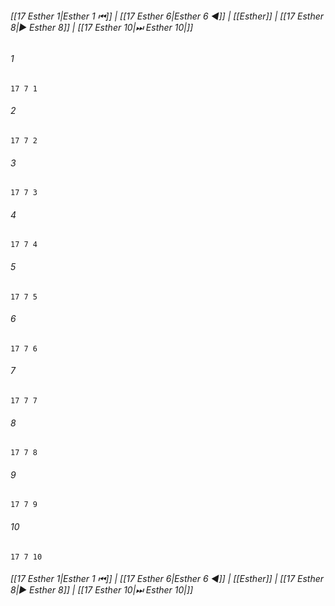 
###### [[17 Esther 1|Esther 1 ⏮]] | [[17 Esther 6|Esther 6 ◀]] | [[Esther]] | [[17 Esther 8|▶ Esther 8]] | [[17 Esther 10|⏭ Esther 10|]]

###### 1
``` verse
17 7 1 
```
###### 2
``` verse
17 7 2 
```
###### 3
``` verse
17 7 3 
```
###### 4
``` verse
17 7 4 
```
###### 5
``` verse
17 7 5 
```
###### 6
``` verse
17 7 6 
```
###### 7
``` verse
17 7 7 
```
###### 8
``` verse
17 7 8 
```
###### 9
``` verse
17 7 9 
```
###### 10
``` verse
17 7 10 
```

###### [[17 Esther 1|Esther 1 ⏮]] | [[17 Esther 6|Esther 6 ◀]] | [[Esther]] | [[17 Esther 8|▶ Esther 8]] | [[17 Esther 10|⏭ Esther 10|]]

